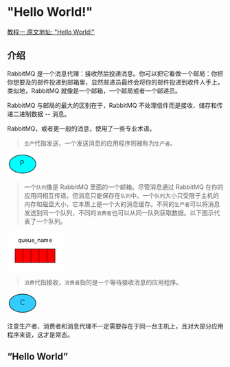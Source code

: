 # "Hello World!"
[教程一 原文地址: "Hello World!"](http://www.rabbitmq.com/tutorial-one-go.html)

## 介绍
RabbitMQ 是一个消息代理：接收然后投递消息。你可以把它看做一个邮局：你把你想要及的邮件投递到邮箱里，显然邮递员最终会将你的邮件投递到收件人手上。类似地，RabbitMQ 就像是一个邮箱，一个邮局或者一个邮递员。

RabbitMQ 与邮局的最大的区别在于，RabbitMQ 不处理信件而是接收、储存和传递二进制数据 -- 消息。

RabbitMQ，或者更一般的消息，使用了一些专业术语。
> `生产`代指发送，一个发送消息的应用程序则被称为`生产者`。

![1-1-producer.png](../pics/1-1-producer.png)
> 一个`队列`像是 RabbitMQ 里面的一个邮箱。尽管消息通过 RabbitMQ 在你的应用间相互传递，但消息只能保存在`队列`中。一个`队列`大小只受限于主机的内存和磁盘大小，它本质上是一个大的消息缓存。不同的`生产者`可以将消息发送到同一个队列，不同的`消费者`也可以从同一队列获取数据。以下图示代表了一个队列。

![1-2-queue.png](../pics/1-2-queue.png)
> `消费`代指接收，`消费者`指的是一个等待接收消息的应用程序。

![1-3-consumer.png](../pics/1-3-consumer.png)

注意生产者、消费者和消息代理不一定需要存在于同一台主机上，且对大部分应用程序来说，这才是常态。

## “Hello World”
